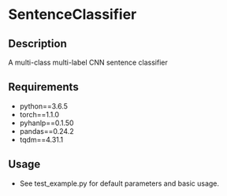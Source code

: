 # SentenceClassifier
## Description
A multi-class multi-label CNN sentence classifier
## Requirements
* python==3.6.5
* torch==1.1.0
* pyhanlp==0.1.50
* pandas==0.24.2
* tqdm==4.31.1
## Usage
* See test_example.py for default parameters and basic usage.
